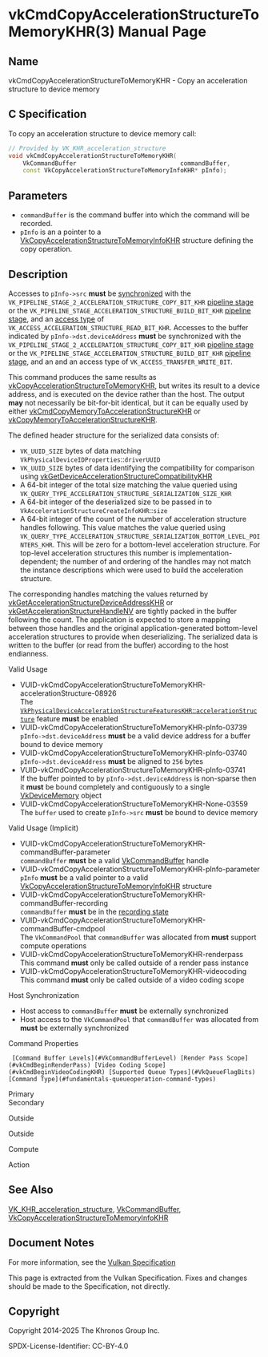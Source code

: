# vkCmdCopyAccelerationStructureToMemoryKHR(3) Manual Page

## Name

vkCmdCopyAccelerationStructureToMemoryKHR - Copy an acceleration structure to device memory



## [](#_c_specification)C Specification

To copy an acceleration structure to device memory call:

```c++
// Provided by VK_KHR_acceleration_structure
void vkCmdCopyAccelerationStructureToMemoryKHR(
    VkCommandBuffer                             commandBuffer,
    const VkCopyAccelerationStructureToMemoryInfoKHR* pInfo);
```

## [](#_parameters)Parameters

- `commandBuffer` is the command buffer into which the command will be recorded.
- `pInfo` is an a pointer to a [VkCopyAccelerationStructureToMemoryInfoKHR](https://registry.khronos.org/vulkan/specs/latest/man/html/VkCopyAccelerationStructureToMemoryInfoKHR.html) structure defining the copy operation.

## [](#_description)Description

Accesses to `pInfo->src` **must** be [synchronized](https://registry.khronos.org/vulkan/specs/latest/html/vkspec.html#synchronization-dependencies) with the `VK_PIPELINE_STAGE_2_ACCELERATION_STRUCTURE_COPY_BIT_KHR` [pipeline stage](https://registry.khronos.org/vulkan/specs/latest/html/vkspec.html#synchronization-pipeline-stages) or the `VK_PIPELINE_STAGE_ACCELERATION_STRUCTURE_BUILD_BIT_KHR` [pipeline stage](https://registry.khronos.org/vulkan/specs/latest/html/vkspec.html#synchronization-pipeline-stages), and an [access type](https://registry.khronos.org/vulkan/specs/latest/html/vkspec.html#synchronization-access-types) of `VK_ACCESS_ACCELERATION_STRUCTURE_READ_BIT_KHR`. Accesses to the buffer indicated by `pInfo->dst.deviceAddress` **must** be synchronized with the `VK_PIPELINE_STAGE_2_ACCELERATION_STRUCTURE_COPY_BIT_KHR` [pipeline stage](https://registry.khronos.org/vulkan/specs/latest/html/vkspec.html#synchronization-pipeline-stages) or the `VK_PIPELINE_STAGE_ACCELERATION_STRUCTURE_BUILD_BIT_KHR` [pipeline stage](https://registry.khronos.org/vulkan/specs/latest/html/vkspec.html#synchronization-pipeline-stages), and an and an access type of `VK_ACCESS_TRANSFER_WRITE_BIT`.

This command produces the same results as [vkCopyAccelerationStructureToMemoryKHR](https://registry.khronos.org/vulkan/specs/latest/man/html/vkCopyAccelerationStructureToMemoryKHR.html), but writes its result to a device address, and is executed on the device rather than the host. The output **may** not necessarily be bit-for-bit identical, but it can be equally used by either [vkCmdCopyMemoryToAccelerationStructureKHR](https://registry.khronos.org/vulkan/specs/latest/man/html/vkCmdCopyMemoryToAccelerationStructureKHR.html) or [vkCopyMemoryToAccelerationStructureKHR](https://registry.khronos.org/vulkan/specs/latest/man/html/vkCopyMemoryToAccelerationStructureKHR.html).

The defined header structure for the serialized data consists of:

- `VK_UUID_SIZE` bytes of data matching `VkPhysicalDeviceIDProperties`::`driverUUID`
- `VK_UUID_SIZE` bytes of data identifying the compatibility for comparison using [vkGetDeviceAccelerationStructureCompatibilityKHR](https://registry.khronos.org/vulkan/specs/latest/man/html/vkGetDeviceAccelerationStructureCompatibilityKHR.html)
- A 64-bit integer of the total size matching the value queried using `VK_QUERY_TYPE_ACCELERATION_STRUCTURE_SERIALIZATION_SIZE_KHR`
- A 64-bit integer of the deserialized size to be passed in to `VkAccelerationStructureCreateInfoKHR`::`size`
- A 64-bit integer of the count of the number of acceleration structure handles following. This value matches the value queried using `VK_QUERY_TYPE_ACCELERATION_STRUCTURE_SERIALIZATION_BOTTOM_LEVEL_POINTERS_KHR`. This will be zero for a bottom-level acceleration structure. For top-level acceleration structures this number is implementation-dependent; the number of and ordering of the handles may not match the instance descriptions which were used to build the acceleration structure.

The corresponding handles matching the values returned by [vkGetAccelerationStructureDeviceAddressKHR](https://registry.khronos.org/vulkan/specs/latest/man/html/vkGetAccelerationStructureDeviceAddressKHR.html) or [vkGetAccelerationStructureHandleNV](https://registry.khronos.org/vulkan/specs/latest/man/html/vkGetAccelerationStructureHandleNV.html) are tightly packed in the buffer following the count. The application is expected to store a mapping between those handles and the original application-generated bottom-level acceleration structures to provide when deserializing. The serialized data is written to the buffer (or read from the buffer) according to the host endianness.

Valid Usage

- [](#VUID-vkCmdCopyAccelerationStructureToMemoryKHR-accelerationStructure-08926)VUID-vkCmdCopyAccelerationStructureToMemoryKHR-accelerationStructure-08926  
  The [`VkPhysicalDeviceAccelerationStructureFeaturesKHR`::`accelerationStructure`](https://registry.khronos.org/vulkan/specs/latest/html/vkspec.html#features-accelerationStructure) feature **must** be enabled
- [](#VUID-vkCmdCopyAccelerationStructureToMemoryKHR-pInfo-03739)VUID-vkCmdCopyAccelerationStructureToMemoryKHR-pInfo-03739  
  `pInfo->dst.deviceAddress` **must** be a valid device address for a buffer bound to device memory
- [](#VUID-vkCmdCopyAccelerationStructureToMemoryKHR-pInfo-03740)VUID-vkCmdCopyAccelerationStructureToMemoryKHR-pInfo-03740  
  `pInfo->dst.deviceAddress` **must** be aligned to `256` bytes
- [](#VUID-vkCmdCopyAccelerationStructureToMemoryKHR-pInfo-03741)VUID-vkCmdCopyAccelerationStructureToMemoryKHR-pInfo-03741  
  If the buffer pointed to by `pInfo->dst.deviceAddress` is non-sparse then it **must** be bound completely and contiguously to a single [VkDeviceMemory](https://registry.khronos.org/vulkan/specs/latest/man/html/VkDeviceMemory.html) object
- [](#VUID-vkCmdCopyAccelerationStructureToMemoryKHR-None-03559)VUID-vkCmdCopyAccelerationStructureToMemoryKHR-None-03559  
  The `buffer` used to create `pInfo->src` **must** be bound to device memory

Valid Usage (Implicit)

- [](#VUID-vkCmdCopyAccelerationStructureToMemoryKHR-commandBuffer-parameter)VUID-vkCmdCopyAccelerationStructureToMemoryKHR-commandBuffer-parameter  
  `commandBuffer` **must** be a valid [VkCommandBuffer](https://registry.khronos.org/vulkan/specs/latest/man/html/VkCommandBuffer.html) handle
- [](#VUID-vkCmdCopyAccelerationStructureToMemoryKHR-pInfo-parameter)VUID-vkCmdCopyAccelerationStructureToMemoryKHR-pInfo-parameter  
  `pInfo` **must** be a valid pointer to a valid [VkCopyAccelerationStructureToMemoryInfoKHR](https://registry.khronos.org/vulkan/specs/latest/man/html/VkCopyAccelerationStructureToMemoryInfoKHR.html) structure
- [](#VUID-vkCmdCopyAccelerationStructureToMemoryKHR-commandBuffer-recording)VUID-vkCmdCopyAccelerationStructureToMemoryKHR-commandBuffer-recording  
  `commandBuffer` **must** be in the [recording state](#commandbuffers-lifecycle)
- [](#VUID-vkCmdCopyAccelerationStructureToMemoryKHR-commandBuffer-cmdpool)VUID-vkCmdCopyAccelerationStructureToMemoryKHR-commandBuffer-cmdpool  
  The `VkCommandPool` that `commandBuffer` was allocated from **must** support compute operations
- [](#VUID-vkCmdCopyAccelerationStructureToMemoryKHR-renderpass)VUID-vkCmdCopyAccelerationStructureToMemoryKHR-renderpass  
  This command **must** only be called outside of a render pass instance
- [](#VUID-vkCmdCopyAccelerationStructureToMemoryKHR-videocoding)VUID-vkCmdCopyAccelerationStructureToMemoryKHR-videocoding  
  This command **must** only be called outside of a video coding scope

Host Synchronization

- Host access to `commandBuffer` **must** be externally synchronized
- Host access to the `VkCommandPool` that `commandBuffer` was allocated from **must** be externally synchronized

Command Properties

     [Command Buffer Levels](#VkCommandBufferLevel) [Render Pass Scope](#vkCmdBeginRenderPass) [Video Coding Scope](#vkCmdBeginVideoCodingKHR) [Supported Queue Types](#VkQueueFlagBits) [Command Type](#fundamentals-queueoperation-command-types)

Primary  
Secondary

Outside

Outside

Compute

Action

## [](#_see_also)See Also

[VK\_KHR\_acceleration\_structure](https://registry.khronos.org/vulkan/specs/latest/man/html/VK_KHR_acceleration_structure.html), [VkCommandBuffer](https://registry.khronos.org/vulkan/specs/latest/man/html/VkCommandBuffer.html), [VkCopyAccelerationStructureToMemoryInfoKHR](https://registry.khronos.org/vulkan/specs/latest/man/html/VkCopyAccelerationStructureToMemoryInfoKHR.html)

## [](#_document_notes)Document Notes

For more information, see the [Vulkan Specification](https://registry.khronos.org/vulkan/specs/latest/html/vkspec.html#vkCmdCopyAccelerationStructureToMemoryKHR)

This page is extracted from the Vulkan Specification. Fixes and changes should be made to the Specification, not directly.

## [](#_copyright)Copyright

Copyright 2014-2025 The Khronos Group Inc.

SPDX-License-Identifier: CC-BY-4.0